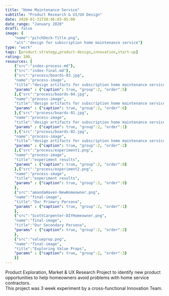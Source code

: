 ```yaml
---
title: "Home Maintenance Service"
subtitle: "Product Research & UI/UX Design"
date: 2020-01-31T20:46:03-05:00
date_range: "January 2020"
draft: false
image: {
    "name":"pitchDeck-Title.png", 
    "alt":"design for subscription home maintenance service"}
type: "work"
tags: [product-strategy,product-design,innovation,start-up]
rating: 100,
resources: [
    {"src":"index-process.md"},
    {"src":"index-final.md"},
    {"src":"process/boards-03.jpg",
    "name":"process-image",
    "title":"design artifacts for subscription home maintenance service",
    "params" : {"caption": true, "group":2, "order":5}
    },{"src":"process/boards-04.jpg",
    "name":"process-image",
    "title":"design artifacts for subscription home maintenance service",
    "params" : {"caption": true, "group":2, "order":6}
    },{"src":"process/boards-01.jpg",
    "name":"process-image",
    "title":"design artifacts for subscription home maintenance service",
    "params" : {"caption": true, "group":2, "order":1}
    },{"src":"process/boards-02.jpg",
    "name":"process-image",
    "title":"design artifacts for subscription home maintenance service",
    "params" : {"caption": true, "group":2, "order":2}
    },{"src":"process/experiment1.png",
    "name":"process-image",
    "title":"experiment results",
    "params" : {"caption": true, "group":2, "order":8}
    },{"src":"process/experiment2.png",
    "name":"process-image",
    "title":"experiment results",
    "params" : {"caption": true, "group":2, "order":9}
    },
    {"src":"amandaHaven-NewHomeowner.png",
    "name":"final-image",
    "title":"Our Primary Persona",
    "params" : {"caption": true, "group":2, "order":1}
    },
    {"src":"ScottCarpenter-DIYHomeowner.png",
    "name":"final-image",
    "title":"Our Secondary Persona",
    "params" : {"caption": true, "group":2, "order":2}
    },
    {"src":"valueprop.png",
    "name":"final-image",
    "title":"Exploring Value Props",
    "params" : {"caption": true, "group":2, "order":3}
    }]
---
```

Product Exploration, Market & UX Research Project to identify new product opportunities to help homeowners avoid problems with home service contractors. <br>This project was 3 week experiment by a cross-functional Innovation Team.
